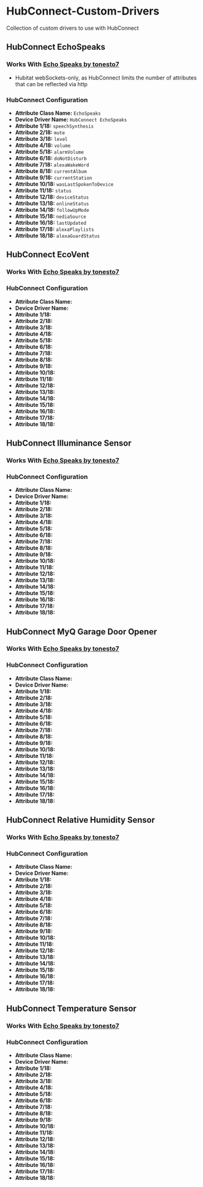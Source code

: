 # HubConnect-Custom-Drivers
Collection of custom drivers to use with HubConnect

## HubConnect EchoSpeaks
### Works With  [Echo Speaks by tonesto7](https://github.com/tonesto7/echo-speaks)
* Hubitat webSockets-only, as HubConnect limits the number of attributes that can be reflected via http
### HubConnect Configuration
* **Attribute Class Name:** `EchoSpeaks`
* **Device Driver Name:** `HubConnect EchoSpeaks`
* **Attribute 1/18:** `speechSynthesis`
* **Attribute 2/18:** `mute`
* **Attribute 3/18:** `level`
* **Attribute 4/18:** `volume`
* **Attribute 5/18:** `alarmVolume`
* **Attribute 6/18:** `doNotDisturb`
* **Attribute 7/18:** `alexaWakeWord`
* **Attribute 8/18:** `currentAlbum`
* **Attribute 9/18:** `currentStation`
* **Attribute 10/18:** `wasLastSpokenToDevice`
* **Attribute 11/18:** `status`
* **Attribute 12/18:** `deviceStatus`
* **Attribute 13/18:** `onlineStatus`
* **Attribute 14/18:** `followUpMode`
* **Attribute 15/18:** `nediaSource`
* **Attribute 16/18:** `lastUpdated`
* **Attribute 17/18:** `alexaPlaylists`
* **Attribute 18/18:** `alexaGuardStatus`

## HubConnect EcoVent
### Works With  [Echo Speaks by tonesto7](https://github.com/tonesto7/echo-speaks)
### HubConnect Configuration
* **Attribute Class Name:**
* **Device Driver Name:**
* **Attribute 1/18:**
* **Attribute 2/18:**
* **Attribute 3/18:**
* **Attribute 4/18:**
* **Attribute 5/18:**
* **Attribute 6/18:**
* **Attribute 7/18:**
* **Attribute 8/18:**
* **Attribute 9/18:**
* **Attribute 10/18:**
* **Attribute 11/18:**
* **Attribute 12/18:**
* **Attribute 13/18:**
* **Attribute 14/18:**
* **Attribute 15/18:**
* **Attribute 16/18:**
* **Attribute 17/18:**
* **Attribute 18/18:**

## HubConnect Illuminance Sensor
### Works With  [Echo Speaks by tonesto7](https://github.com/tonesto7/echo-speaks)
### HubConnect Configuration
* **Attribute Class Name:**
* **Device Driver Name:**
* **Attribute 1/18:**
* **Attribute 2/18:**
* **Attribute 3/18:**
* **Attribute 4/18:**
* **Attribute 5/18:**
* **Attribute 6/18:**
* **Attribute 7/18:**
* **Attribute 8/18:**
* **Attribute 9/18:**
* **Attribute 10/18:**
* **Attribute 11/18:**
* **Attribute 12/18:**
* **Attribute 13/18:**
* **Attribute 14/18:**
* **Attribute 15/18:**
* **Attribute 16/18:**
* **Attribute 17/18:**
* **Attribute 18/18:**

## HubConnect MyQ Garage Door Opener
### Works With  [Echo Speaks by tonesto7](https://github.com/tonesto7/echo-speaks)
### HubConnect Configuration
* **Attribute Class Name:**
* **Device Driver Name:**
* **Attribute 1/18:**
* **Attribute 2/18:**
* **Attribute 3/18:**
* **Attribute 4/18:**
* **Attribute 5/18:**
* **Attribute 6/18:**
* **Attribute 7/18:**
* **Attribute 8/18:**
* **Attribute 9/18:**
* **Attribute 10/18:**
* **Attribute 11/18:**
* **Attribute 12/18:**
* **Attribute 13/18:**
* **Attribute 14/18:**
* **Attribute 15/18:**
* **Attribute 16/18:**
* **Attribute 17/18:**
* **Attribute 18/18:**

## HubConnect Relative Humidity Sensor
### Works With  [Echo Speaks by tonesto7](https://github.com/tonesto7/echo-speaks)
### HubConnect Configuration
* **Attribute Class Name:**
* **Device Driver Name:**
* **Attribute 1/18:**
* **Attribute 2/18:**
* **Attribute 3/18:**
* **Attribute 4/18:**
* **Attribute 5/18:**
* **Attribute 6/18:**
* **Attribute 7/18:**
* **Attribute 8/18:**
* **Attribute 9/18:**
* **Attribute 10/18:**
* **Attribute 11/18:**
* **Attribute 12/18:**
* **Attribute 13/18:**
* **Attribute 14/18:**
* **Attribute 15/18:**
* **Attribute 16/18:**
* **Attribute 17/18:**
* **Attribute 18/18:**

## HubConnect Temperature Sensor
### Works With  [Echo Speaks by tonesto7](https://github.com/tonesto7/echo-speaks)
### HubConnect Configuration
* **Attribute Class Name:**
* **Device Driver Name:**
* **Attribute 1/18:**
* **Attribute 2/18:**
* **Attribute 3/18:**
* **Attribute 4/18:**
* **Attribute 5/18:**
* **Attribute 6/18:**
* **Attribute 7/18:**
* **Attribute 8/18:**
* **Attribute 9/18:**
* **Attribute 10/18:**
* **Attribute 11/18:**
* **Attribute 12/18:**
* **Attribute 13/18:**
* **Attribute 14/18:**
* **Attribute 15/18:**
* **Attribute 16/18:**
* **Attribute 17/18:**
* **Attribute 18/18:**

